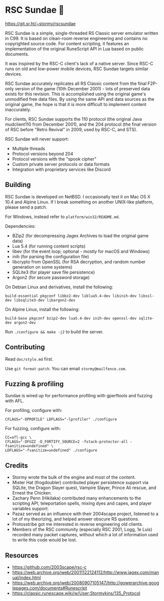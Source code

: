 RSC Sundae 🍨
==========

https://git.sr.ht/~stormy/rscsundae

RSC Sundae is a simple, single-threaded RS Classic server emulator
written in C99.  It is based on clean-room reverse engineering and
contains no copyrighted source code.  For content scripting, it
features an implementation of the original RuneScript API in Lua
based on public documents.

It was inspired by the RSC-C client's lack of a native server.
Since RSC-C runs on old and low-power mobile devices, RSC Sundae
targets similar devices.

RSC Sundae accurately replicates all RS Classic content from the final
F2P-only version of the game (10th December 2001) - lots of preserved
data exists for this revision.  This is accomplished using the original
game's unmodified free data files.  By using the same API and data
sources as the original game, the hope is that it is more difficult to
implement content inaccurately.

For clients, RSC Sundae supports the 110 protocol (the original
Java mudclient110 from December 2001), and the 204 protocol
(the final version of RSC before "Retro Revival" in 2009, used
by RSC-C, and STS).

RSC Sundae will never support:

* Multiple threads
* Protocol versions beyond 204
* Protocol versions with the "spook cipher"
* Custom private server protocols or data formats
* Integration with proprietary services like Discord

Building
--------

RSC Sundae is developed on NetBSD. I occasionally test it on
Mac OS X 10.4 and Alpine Linux. If I break something on another
UNIX-like platform, please send a patch.

For Windows, instead refer to `platform/win32/README.md`.

Dependencies:

* BZip2 (for decompressing Jagex Archives to load the original game data)
* Lua 5.4 (for running content scripts)
* libev (for the event loop; optional - mostly for macOS and Windows)
* inih (for parsing the configuration file)
* libcrypto from OpenSSL (for RSA decryption, and random number generation on some systems)
* SQLite3 (for player save file persistence)
* Argon2 (for secure password storage)

On Debian Linux and derivatives, install the following:

	build-essential pkgconf libbz2-dev liblua5.4-dev libinih-dev libssl-dev libsqlite3-dev libargon2-dev

On Alpine Linux, install the following:

	build-base pkgconf bzip2-dev lua5.4-dev inih-dev openssl-dev sqlite-dev argon2-dev

Run `./configure && make -j2` to build the server.

Contributing
------------

Read `doc/style.md` first.

Use `git format-patch`. You can email `stormy@mailfence.com`.

Fuzzing & profiling
-------------------

Sundae is wired up for performance profiling with gperftools and fuzzing
with AFL.

For profiling, configure with:

	CFLAGS="-DPROFILE" LDFLAGS="-lprofiler" ./configure

For fuzzing, configure with:

	CC=afl-gcc \
	CFLAGS="-DFUZZ -D_FORTIFY_SOURCE=2 -fstack-protector-all -fsanitize=undefined" \
	LDFLAGS="-fsanitize=undefined" ./configure

Credits
-------

* Stormy wrote the bulk of the engine and most of the content.
* Mister Hat (frogdoubler) contributed player persistence support via SQLite,
  the Dragon Slayer quest, Vampire Slayer, Prince Ali rescue, and
  Ernest the Chicken.
* Zachary Penn (Hikilaka) contributed many enhancements to the scripting API,
  teleportation spells, mixing dyes and capes, and player variables support.
* Pazaz served as an influence with their 2004scape project, listened to
  a lot of my theorizing, and helped answer obscure RS questions.
* Protosstribe got me interested in reverse engineering old clients.
* Members of the RSC community (especially RSC 2001, Logg, 1e Luis)
  recorded many packet captures, without which a lot of information
  used to write this code would be lost.

Resources
---------

* https://github.com/2003scape/rsc-c
* https://web.archive.org/web/20011122124112/http://www.jagex.com/manual/index.html
* https://web.archive.org/web/20080907105147/http://gowerarchive.googlepages.com/documents#Runescript
* https://classic.runescape.wiki/w/User:Stormykins/135_Protocol
